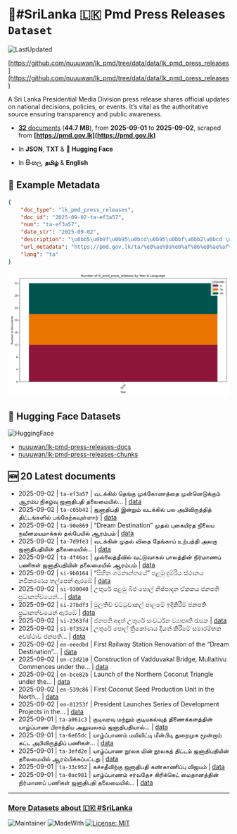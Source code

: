 # 📢#SriLanka 🇱🇰 Pmd Press Releases `Dataset`

![LastUpdated](https://img.shields.io/badge/last_updated-2025--09--21_16:47:59-green)

[https://github.com/nuuuwan/lk_pmd/tree/data/data/lk_pmd_press_releases](https://github.com/nuuuwan/lk_pmd/tree/data/data/lk_pmd_press_releases)

A Sri Lanka Presidential Media Division press release shares official updates on national decisions, policies, or events. It’s vital as the authoritative source ensuring transparency and public awareness.

- [**32** documents](https://github.com/nuuuwan/lk_pmd/tree/data/data/lk_pmd_press_releases) (**44.7 MB**), from **2025-09-01** to **2025-09-02**, scraped from **[https://pmd.gov.lk](https://pmd.gov.lk)**

- In **JSON**, **TXT** & **🤗 Hugging Face**

- In **සිංහල**, **தமிழ்** & **English**

## 📝 Example Metadata

```json
{
    "doc_type": "lk_pmd_press_releases",
    "doc_id": "2025-09-02-ta-ef3a57",
    "num": "ta-ef3a57",
    "date_str": "2025-09-02",
    "description": "\u0bb5\u0b9f\u0b95\u0bcd\u0b95\u0bbf\u0bb2\u0bcd \u0ba4\u0bc6\u0b99\u0bcd\u0b95\u0bc1 \u0bae\u0bc1\u0b95\u0bcd\u0b95\u0bcb\u0ba3\u0ba4\u0bcd\u0ba4\u0bc8 \u0bae\u0bc1\u0ba9\u0bcd\u0ba9\u0bc6\u0b9f\u0bc1\u0b95\u0bcd\u0b95\u0bc1\u0bae\u0bcd \u0b86\u0bb0\u0bae\u0bcd\u0baa \u0ba8\u0bbf\u0b95\u0bb4\u0bcd\u0bb5\u0bc1 \u0b9c\u0ba9\u0bbe\u0ba4\u0bbf\u0baa\u0ba4\u0bbf \u0ba4\u0bb2\u0bc8\u0bae\u0bc8\u0baf\u0bbf\u0bb2\u0bcd\u2026",
    "url_metadata": "https://pmd.gov.lk/ta/%e0%ae%9a%e0%af%86%e0%ae%af%e0%af%8d%e0%ae%a4%e0%ae%bf/%e0%ae%b5%e0%ae%9f%e0%ae%95%e0%af%8d%e0%ae%95%e0%ae%bf%e0%ae%b2%e0%af%8d-%e0%ae%a4%e0%af%86%e0%ae%99%e0%af%8d%e0%ae%95%e0%af%81-%e0%ae%ae%e0%af%81%e0%ae%95%e0%af%8d%e0%ae%95%e0%af%8b%e0%ae%a3%e0%ae%a4/",
    "lang": "ta"
}
```

![Chart](https://raw.githubusercontent.com/nuuuwan/lk_pmd/refs/heads/data/data/lk_pmd_press_releases/docs_by_year_and_lang.png)

## 🤗 Hugging Face Datasets

![HuggingFace](https://img.shields.io/badge/-HuggingFace-FDEE21?style=for-the-badge&logo=HuggingFace)

- [nuuuwan/lk-pmd-press-releases-docs](https://huggingface.co/datasets/nuuuwan/lk-pmd-press-releases-docs)
- [nuuuwan/lk-pmd-press-releases-chunks](https://huggingface.co/datasets/nuuuwan/lk-pmd-press-releases-chunks)

## 🆕 20 Latest documents

- 2025-09-02 | `ta-ef3a57` | வடக்கில் தெங்கு முக்கோணத்தை முன்னெடுக்கும் ஆரம்ப நிகழ்வு ஜனாதிபதி தலைமையில்… | [data](https://github.com/nuuuwan/lk_pmd/tree/data/data/lk_pmd_press_releases/2020s/2025/2025-09-02-ta-ef3a57)
- 2025-09-02 | `ta-c05b42` | ஜனாதிபதி இன்றும் வடக்கில் பல அபிவிருத்தித் திட்டங்களில் பங்கேற்கவுள்ளார் | [data](https://github.com/nuuuwan/lk_pmd/tree/data/data/lk_pmd_press_releases/2020s/2025/2025-09-02-ta-c05b42)
- 2025-09-02 | `ta-90e869` | “Dream Destination” முதல் புகையிரத நிலைய நவீனமயமாக்கல் தல்பேயில் ஆரம்பம் | [data](https://github.com/nuuuwan/lk_pmd/tree/data/data/lk_pmd_press_releases/2020s/2025/2025-09-02-ta-90e869)
- 2025-09-02 | `ta-7d9fe3` | வடக்கின் முதல் விதை தேங்காய் உற்பத்தி அலகு ஜனாதிபதியின் தலைமையில்… | [data](https://github.com/nuuuwan/lk_pmd/tree/data/data/lk_pmd_press_releases/2020s/2025/2025-09-02-ta-7d9fe3)
- 2025-09-02 | `ta-4f46ac` | முல்லைத்தீவில் வட்டுவாகல் பாலத்தின் நிர்மாணப் பணிகள் ஜனாதிபதியின் தலைமையில் ஆரம்பம் | [data](https://github.com/nuuuwan/lk_pmd/tree/data/data/lk_pmd_press_releases/2020s/2025/2025-09-02-ta-4f46ac)
- 2025-09-02 | `si-9b0164` | “සිහින ගමනාන්තයේ” පළමු දුම්රිය ස්ථානය නවීකරණය තල්පෙන් ඇරඹේ | [data](https://github.com/nuuuwan/lk_pmd/tree/data/data/lk_pmd_press_releases/2020s/2025/2025-09-02-si-9b0164)
- 2025-09-02 | `si-930040` | උතුරේ පළමු බීජ පොල් නිෂ්පාදන ඒකකය ජනපති ප්‍රධානත්වයෙන්… | [data](https://github.com/nuuuwan/lk_pmd/tree/data/data/lk_pmd_press_releases/2020s/2025/2025-09-02-si-930040)
- 2025-09-02 | `si-27bdf3` | මුලතිව් වට්ටුවාකල් පාලමේ ඉදිකිරීම් ජනපති ප්‍රධානත්වයෙන් ඇරඹේ | [data](https://github.com/nuuuwan/lk_pmd/tree/data/data/lk_pmd_press_releases/2020s/2025/2025-09-02-si-27bdf3)
- 2025-09-02 | `si-2363fd` | ජනපති අදත් උතුරේ සංවර්ධන ව්‍යාපෘති රැසක | [data](https://github.com/nuuuwan/lk_pmd/tree/data/data/lk_pmd_press_releases/2020s/2025/2025-09-02-si-2363fd)
- 2025-09-02 | `si-0f3524` | උතුරේ පොල් ත්‍රිකෝණය දියත් කිරීමේ සමාරම්භක අවස්ථාව ජනපති… | [data](https://github.com/nuuuwan/lk_pmd/tree/data/data/lk_pmd_press_releases/2020s/2025/2025-09-02-si-0f3524)
- 2025-09-02 | `en-eeedbd` | First Railway Station Renovation of the “Dream Destination”… | [data](https://github.com/nuuuwan/lk_pmd/tree/data/data/lk_pmd_press_releases/2020s/2025/2025-09-02-en-eeedbd)
- 2025-09-02 | `en-c3d210` | Construction of Vadduvakal Bridge, Mullaitivu Commences under the… | [data](https://github.com/nuuuwan/lk_pmd/tree/data/data/lk_pmd_press_releases/2020s/2025/2025-09-02-en-c3d210)
- 2025-09-02 | `en-bce82b` | Launch of the Northern Coconut Triangle under the… | [data](https://github.com/nuuuwan/lk_pmd/tree/data/data/lk_pmd_press_releases/2020s/2025/2025-09-02-en-bce82b)
- 2025-09-02 | `en-539c86` | First Coconut Seed Production Unit in the North… | [data](https://github.com/nuuuwan/lk_pmd/tree/data/data/lk_pmd_press_releases/2020s/2025/2025-09-02-en-539c86)
- 2025-09-02 | `en-01253f` | President Launches Series of Development Projects in the… | [data](https://github.com/nuuuwan/lk_pmd/tree/data/data/lk_pmd_press_releases/2020s/2025/2025-09-02-en-01253f)
- 2025-09-01 | `ta-a061c3` | குடிவரவு மற்றும் குடியகல்வுத் திணைக்களத்தின் யாழ்ப்பாண பிராந்திய அலுவலகம் ஜனாதிபதியால்… | [data](https://github.com/nuuuwan/lk_pmd/tree/data/data/lk_pmd_press_releases/2020s/2025/2025-09-01-ta-a061c3)
- 2025-09-01 | `ta-6e65dc` | யாழ்ப்பாணம் மயிலிட்டி மீன்பிடி துறைமுக மூன்றாம் கட்ட அபிவிருத்திப் பணிகள்… | [data](https://github.com/nuuuwan/lk_pmd/tree/data/data/lk_pmd_press_releases/2020s/2025/2025-09-01-ta-6e65dc)
- 2025-09-01 | `ta-3efd2e` | யாழ்ப்பாண நூலக மின் நூலகத் திட்டம் ஜனாதிபதியின் தலைமையில் ஆரம்பிக்கப்பட்டது | [data](https://github.com/nuuuwan/lk_pmd/tree/data/data/lk_pmd_press_releases/2020s/2025/2025-09-01-ta-3efd2e)
- 2025-09-01 | `ta-33c952` | கச்சதீவிற்கு ஜனாதிபதி கண்காணிப்பு விஜயம் | [data](https://github.com/nuuuwan/lk_pmd/tree/data/data/lk_pmd_press_releases/2020s/2025/2025-09-01-ta-33c952)
- 2025-09-01 | `ta-0ac981` | யாழ்ப்பாணம் சர்வதேச கிரிக்கெட் மைதானத்தின் நிர்மாணப் பணிகள் ஜனாதிபதி தலைமையில்… | [data](https://github.com/nuuuwan/lk_pmd/tree/data/data/lk_pmd_press_releases/2020s/2025/2025-09-01-ta-0ac981)

---

### [More Datasets about 🇱🇰 #SriLanka](https://github.com/nuuuwan/lk_datasets)

![Maintainer](https://img.shields.io/badge/maintainer-nuuuwan-red)
![MadeWith](https://img.shields.io/badge/made_with-python-blue)
[![License: MIT](https://img.shields.io/badge/License-MIT-yellow.svg)](https://opensource.org/licenses/MIT)
